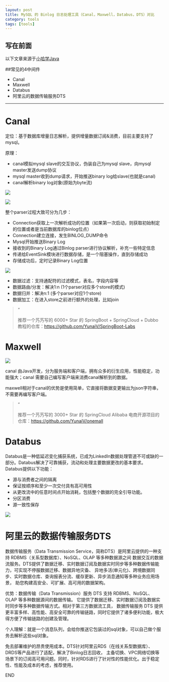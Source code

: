 ```yaml
---
layout: post
title: MySQL 的 Binlog 日志处理工具（Canal，Maxwell，Databus，DTS）对比
category: tools
tags: [tools]
---
```

 

## **写在前面**

以下文章来源于[小哈学Java](blog.csdn.net/weixin_38071106/article/details/88547660/)
 
 ##常见的4中间件
 
*   Canal
*   Maxwell
*   Databus
*   阿里云的数据传输服务DTS

* * *

# Canal

定位：基于数据库增量日志解析，提供增量数据订阅&消费，目前主要支持了mysql。

原理：

*   canal模拟mysql slave的交互协议，伪装自己为mysql slave，向mysql master发送dump协议
*   mysql master收到dump请求，开始推送binary log给slave(也就是canal)
*   canal解析binary log对象(原始为byte流)


 ![](https://ziyekudeng.github.io/assets/images/2020/10/1022/mysql-binlog-tools/1.jpg)
 
 ![](https://ziyekudeng.github.io/assets/images/2020/10/1022/mysql-binlog-tools/2.jpg)


整个parser过程大致可分为几步：

*   Connection获取上一次解析成功的位置（如果第一次启动，则获取初始制定的位置或者是当前数据库的binlog位点）
*   Connection建立连接，发生BINLOG_DUMP命令
*   Mysql开始推送Binary Log
*   接收到的Binary Log通过Binlog parser进行协议解析，补充一些特定信息
*   传递给EventSink模块进行数据存储，是一个阻塞操作，直到存储成功
*   存储成功后，定时记录Binary Log位置

 ![](https://ziyekudeng.github.io/assets/images/2020/10/1022/mysql-binlog-tools/3.jpg)

*   数据过滤：支持通配符的过滤模式，表名，字段内容等
*   数据路由/分发：解决1:n (1个parser对应多个store的模式)
*   数据归并：解决n:1 (多个parser对应1个store)
*   数据加工：在进入store之前进行额外的处理，比如join

> “
> 
> 推荐一个艿艿写的 6000+ Star 的 SpringBoot + SpringCloud + Dubbo 教程的仓库：https://github.com/YunaiV/SpringBoot-Labs

# Maxwell

 ![](https://ziyekudeng.github.io/assets/images/2020/10/1022/mysql-binlog-tools/4.jpg)

canal 由Java开发，分为服务端和客户端，拥有众多的衍生应用，性能稳定，功能强大；canal 需要自己编写客户端来消费canal解析到的数据。

maxwell相对于canal的优势是使用简单，它直接将数据变更输出为json字符串，不需要再编写客户端。

> “
> 
> 推荐一个艿艿写的 3000+ Star 的 SpringCloud Alibaba 电商开源项目的仓库：https://github.com/YunaiV/onemall

# Databus

Databus是一种低延迟变化捕获系统，已成为LinkedIn数据处理管道不可或缺的一部分。Databus解决了可靠捕获，流动和处理主要数据更改的基本要求。
Databus提供以下功能：

*   源与消费者之间的隔离
*   保证按顺序和至少一次交付具有高可用性
*   从更改流中的任意时间点开始消耗，包括整个数据的完全引导功能。
*   分区消费
*   源一致性保存

 ![](https://ziyekudeng.github.io/assets/images/2020/10/1022/mysql-binlog-tools/5.jpg)

# 阿里云的数据传输服务DTS

数据传输服务（Data Transmission Service，简称DTS）是阿里云提供的一种支持 RDBMS（关系型数据库）、NoSQL、OLAP 等多种数据源之间
数据交互的数据流服务。DTS提供了数据迁移、实时数据订阅及数据实时同步等多种数据传输能力，可实现不停服数据迁移、数据异地灾备、
异地多活(单元化)、跨境数据同步、实时数据仓库、查询报表分流、缓存更新、异步消息通知等多种业务应用场景，
助您构建高安全、可扩展、高可用的数据架构。

优势：数据传输（Data Transmission）服务 DTS 支持 RDBMS、NoSQL、OLAP 等多种数据源间的数据传输。
它提供了数据迁移、实时数据订阅及数据实时同步等多种数据传输方式。相对于第三方数据流工具，
数据传输服务 DTS 提供更丰富多样、高性能、高安全可靠的传输链路，同时它提供了诸多便利功能，极大得方便了传输链路的创建及管理。

个人理解：就是一个消息队列，会给你推送它包装过的sql对象，可以自己做个服务去解析这些sql对象。

免去部署维护的昂贵使用成本。DTS针对阿里云RDS（在线关系型数据库）、DRDS等产品进行了适配，解决了Binlog日志回收，
主备切换、VPC网络切换等场景下的订阅高可用问题。同时，针对RDS进行了针对性的性能优化。出于稳定性、性能及成本的考虑，推荐使用。

END

